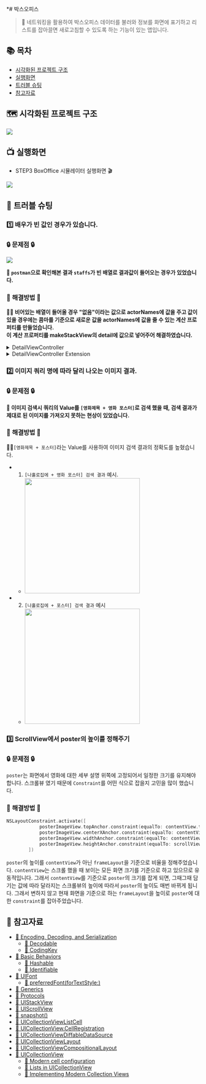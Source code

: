 *# 박스오피스

> 📌 네트워킹을 활용하여 박스오피스 데이터를 불러와 정보를 화면에 표기하고 리스트를 잡아끌면 새로고침할 수 있도록 하는 기능이 있는 앱입니다.

## 📚 목차</br>
- [시각화된 프로젝트 구조](#시각화된-프로젝트-구조)
- [실행화면](#-실행화면)
- [트러블 슈팅](#-트러블-슈팅)
- [참고자료](#-참고자료)

## 🗺️ 시각화된 프로젝트 구조</br>
<img src = "https://github.com/devKobe24/images/blob/main/BoxOffice_Step4_UML.png?raw=true">

## 📺 실행화면</br>
- STEP3 BoxOffice 시뮬레이터 실행화면 🎬 </br>
<img src = "https://github.com/devKobe24/images/blob/main/BoxOffice_STEP4.gif?raw=true">

## 🔨 트러블 슈팅 
### 1️⃣ **배우가 빈 값인 경우가 있습니다.**</br>
### 🔒 **문제점** 🔒</br>
<img src = "https://github.com/devKobe24/images/blob/main/Boxoffice_STEP4_%E1%84%90%E1%85%B3%E1%84%85%E1%85%A5%E1%84%87%E1%85%B3%E1%86%AF%E1%84%89%E1%85%B2%E1%84%90%E1%85%B5%E1%86%BC(1).png?raw=true"></br>

**🚨 `postman`으로 확인해본 결과 `staffs`가 빈 배열로 결과값이 들어오는 경우가 있었습니다.**</br>

### 🔑 **해결방법** 🔑</br>
**🙋‍♂️ 비어있는 배열이 들어올 경우 "없음"이라는 값으로 actorNames에 값을 주고 값이 있을 경우에는 콤마를 기준으로 새로운 값을 actorNames에 값을 줄 수 있는 계산 프로퍼티를 만들었습니다.</br>이 계산 프로퍼티를 makeStackView의 detail에 값으로 넣어주어 해결하였습니다.**

<details> 
<summary> DetailViewController </summary>

```swift!
import UIKit

class DetailViewController: UIViewController {
        private var detailInformation: IndividualMovieDetailInformation?
        private let networkManager: NetworkManager = NetworkManager()
    
            override func viewDidLoad() {
            super.viewDidLoad()
        
            fetchDetailData {
                DispatchQueue.main.async {
                    self.configureMovieStackView()
                }
            }
        }
    
        func configureMovieStackView() {
    
        let movieDetailStackView = UIStackView()
    
        movieDetailStackView.translatesAutoresizingMaskIntoConstraints = false
        movieDetailStackView.axis = .vertical
        movieDetailStackView.spacing = 5
    
        contentView.addSubview(movieDetailStackView)
        
        NSLayoutConstraint.activate([
            movieDetailStackView.topAnchor.constraint(
            equalTo: posterImageView.bottomAnchor,
            constant: 10
        ),
            movieDetailStackView.leadingAnchor.constraint(
                equalTo: contentView.leadingAnchor
        ),
            movieDetailStackView.trailingAnchor.constraint(
                equalTo: contentView.trailingAnchor,
                constant: -3
        ),
            movieDetailStackView.bottomAnchor.constraint(
        equalTo: contentView.bottomAnchor
        )
            ])
        
        guard let detail = detailInformation else { return }
    
        makeStackView(
            categoryName: "감독",
            detail: detail.movieInfoResult.movieInfo.directors[0].directorName,
            in: movieDetailStackView
        )
        makeStackView(
            categoryName: "제작년도",
            detail: detail.movieInfoResult.movieInfo.productionYear,
            in: movieDetailStackView
        )
        makeStackView(
            categoryName: "개봉일",
            detail: detail.movieInfoResult.movieInfo.openDate,
            in: movieDetailStackView
        )
        makeStackView(
            categoryName: "상영시간",
            detail: detail.movieInfoResult.movieInfo.showTime,
            in: movieDetailStackView
        )
        makeStackView(
            categoryName: "관람등급",
            detail: detail.movieInfoResult.movieInfo.audits[0].watchGradeName,
            in: movieDetailStackView
        )
        makeStackView(
            categoryName: "제작국가",
           detail: detail.movieInfoResult.movieInfo.productionNations[0].productionNations,
            in: movieDetailStackView
        )
        makeStackView(
            categoryName: "장르",
            detail: detail.movieInfoResult.movieInfo.genres[0].genreName,
            in: movieDetailStackView
        )
            var actorNames: String {
        if detail.movieInfoResult.movieInfo.actors.isEmpty {
            return "없음"
        } else {
            let actorsNameInList = detail.movieInfoResult.movieInfo.actors.map { $0.peopleName }
            return actorsNameInList.joined(separator: ", ")
        }
            }
        makeStackView(
            categoryName: "배우",
            detail: actorNames,
            in: movieDetailStackView
        )
    }
}
```
</details>

<details> 
<summary> DetailViewController Extension </summary>

```swift!
import UIKit
    
extension DetailViewController {
    func fetchDetailData(completion: @escaping () -> Void) {
        do {
            let endPoint = EndPoint(
                baseURL: "http://www.kobis.or.kr/kobisopenapi/webservice/rest/movie/searchMovieInfo.json",
                queryItems: ["key": Bundle.main.API ,"movieCd":selectedMovieCode]
            )
            
            let url = try endPoint.generateURL(isFullPath: false)
            
            let urlRequest = URLRequest(url: url)
            
            networkManager.getBoxOfficeData(requestURL: urlRequest) { (detail: IndividualMovieDetailInformation) in
                self.detailInformation = detail
                completion()
            }
        } catch {
            print(error.localizedDescription)
        }
    }
}

```
</details>

### 2️⃣ **이미지 쿼리 명에 따라 달리 나오는 이미지 결과.** </br>
### 🔒 **문제점** 🔒</br>
**🚨 이미지 검색시 쿼리의 Value를 `[영화제목 + 영화 포스터]`로 검색 했을 때, 검색 결과가 제대로 된 이미지를 가져오지 못하는 현상이 있었습니다.**

### 🔑 **해결방법** 🔑</br>
🙋‍♂️`[영화제목 + 포스터]`라는 Value를 사용하여 이미지 검색 결과의 정확도를 높혔습니다.</br>

- 1. `[나홀로집에 + 영화 포스터] 검색 결과` 예시.
    - <img src = "https://github.com/devKobe24/images/blob/main/%E1%84%8C%E1%85%B5%E1%84%80%E1%85%AA%E1%86%AB%E1%84%90%E1%85%A9%E1%86%BC.jpeg?raw=true" width = 300>
- 2. `[나홀로집에 + 포스터] 검색 결과` 예시
    - <img src = "https://github.com/devKobe24/images/blob/main/%E1%84%82%E1%85%A1%E1%84%92%E1%85%A9%E1%86%AF%E1%84%85%E1%85%A9%20%E1%84%8C%E1%85%B5%E1%86%B8%E1%84%8B%E1%85%A6%201.jpg?raw=true"  width = 300>

### 3️⃣ ScrollView에서 poster의 높이를 정해주기

### 🔒 **문제점** 🔒</br>
`poster`는 화면에서 영화에 대한 세부 설명 위쪽에 고정되어서 일정한 크기를 유지해야 합니다. 스크롤뷰 였기 때문에 `Constraint`를 어떤 식으로 잡을지 고민을 많이 했습니다.

### 🔑 **해결방법** 🔑</br>

```swift
NSLayoutConstraint.activate([
            posterImageView.topAnchor.constraint(equalTo: contentView.topAnchor),
            posterImageView.centerXAnchor.constraint(equalTo: contentView.centerXAnchor),
            posterImageView.widthAnchor.constraint(equalTo: contentView.widthAnchor, multiplier: 0.9),
            posterImageView.heightAnchor.constraint(equalTo: scrollView.frameLayoutGuide.heightAnchor, multiplier: 2/3)
        ])
```

`poster`의 높이를 `contentView`가 아닌 `frameLayout`을 기준으로 비율을 정해주었습니다. 
`contentView`는 스크롤 했을 때 보이는 모든 화면 크기를 기준으로 하고 있으므로 유동적입니다. 그래서 `contentView`를 기준으로 `poster`의 크기를 잡게 되면, 그때그때 담기는 값에 따라 달라지는 스크롤뷰의 높이에 따라서 `poster`의 높이도 매번 바뀌게 됩니다. 그래서 변하지 않고 현재 화면을 기준으로 하는 `frameLayout`을 높이로 `poster`에 대한 `constraint`를 잡아주었습니다.

## 📑 참고자료
- [📃 Encoding, Decoding, and Serialization](https://developer.apple.com/documentation/swift/encoding-decoding-and-serialization)
    - [📃 Decodable](https://developer.apple.com/documentation/swift/decodable)
    - [📃 CodingKey](https://developer.apple.com/documentation/swift/codingkey)
- [📃 Basic Behaviors](https://developer.apple.com/documentation/swift/basic-behaviors)
    - [📃 Hashable](https://developer.apple.com/documentation/swift/hashable)
    - [📃 Identifiable](https://developer.apple.com/documentation/swift/identifiable)
- [📃 UIFont](https://developer.apple.com/documentation/uikit/uifont)
    - [📃 preferredFont(forTextStyle:)](https://developer.apple.com/documentation/uikit/uifont/1619030-preferredfont)
- [📃 Generics](https://docs.swift.org/swift-book/documentation/the-swift-programming-language/generics/)
- [📃 Protocols](https://docs.swift.org/swift-book/documentation/the-swift-programming-language/protocols/)
- [📃 UIStackView](https://developer.apple.com/documentation/uikit/uistackview)
- [📃 UIScrollView](https://developer.apple.com/documentation/uikit/uiscrollview)
- [📃 snapshot()](https://developer.apple.com/documentation/uikit/uicollectionviewdiffabledatasource/3255141-snapshot)
- [📃 UICollectionViewListCell](https://developer.apple.com/documentation/uikit/uicollectionviewlistcell)
- [📃 UICollectionView.CellRegistration](https://developer.apple.com/documentation/uikit/uicollectionview/cellregistration)
- [📃 UICollectionViewDiffableDataSource](https://developer.apple.com/documentation/uikit/uicollectionviewdiffabledatasource)
- [📃 UICollectionViewLayout](https://developer.apple.com/documentation/uikit/uicollectionviewlayout)
- [📃 UICollectionViewCompositionalLayout](https://developer.apple.com/documentation/uikit/uicollectionviewcompositionallayout)
- [📃 UICollectionView](https://developer.apple.com/documentation/uikit/uicollectionview)
    - [🎦 Modern cell configuration](https://developer.apple.com/videos/play/wwdc2020/10027/)
    - [🎦 Lists in UICollectionView](https://developer.apple.com/videos/play/wwdc2020/10026)
    - [📃 Implementing Modern Collection Views](https://developer.apple.com/documentation/uikit/views_and_controls/collection_views/implementing_modern_collection_views)
